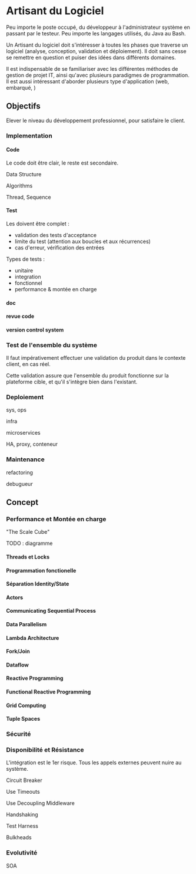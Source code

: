 # Artisant du Logiciel

Peu importe le poste occupé, du développeur à l'administrateur système en passant par le testeur.
Peu importe les langages utilisés, du Java au Bash.

Un Artisant du logiciel doit s'intéresser à toutes les phases que traverse un logiciel (analyse, conception, validation et déploiement).
Il doit sans cesse se remettre en question et puiser des idées dans différents domaines.

Il est indispensable de se familiariser avec les différentes méthodes de gestion de projet IT, ainsi qu'avec plusieurs paradigmes de programmation.
Il est aussi intéressant d'aborder plusieurs type d'application (web, embarqué, )


## Objectifs

Elever le niveau du développement professionnel, pour satisfaire le client.


### Implementation

#### Code
Le code doit être clair, le reste est secondaire.

Data Structure

Algorithms

Thread, Sequence


#### Test
Les doivent être complet : 
 * validation des tests d'acceptance
 * limite du test (attention aux boucles et aux récurrences)
 * cas d'erreur, vérification des entrées

Types de tests : 
 * unitaire
 * integration
 * fonctionnel
 * performance & montée en charge

#### doc


#### revue code


#### version control system

### Test de l'ensemble du système

Il faut impérativement effectuer une validation du produit dans le contexte client, en cas réel.

Cette validation assure que l'ensemble du produit fonctionne sur la plateforme cible, et qu'il s'intègre bien dans l'existant.

### Deploiement

sys, ops

infra

microservices

HA, proxy, conteneur

### Maintenance

refactoring

debugueur


## Concept

### Performance et Montée en charge

"The Scale Cube"

TODO : diagramme

#### Threads et Locks

#### Programmation fonctionelle

#### Séparation Identity/State

#### Actors

#### Communicating Sequential Process

#### Data Parallelism

#### Lambda Architecture

#### Fork/Join

#### Dataflow

#### Reactive Programming

#### Functional Reactive Programming

#### Grid Computing

#### Tuple Spaces


### Sécurité

### Disponibilité et Résistance

L'intégration est le 1er risque. Tous les appels externes peuvent nuire au système.

Circuit Breaker

Use Timeouts

Use Decoupling Middleware

Handshaking

Test Harness

Bulkheads

### Evolutivité

SOA
